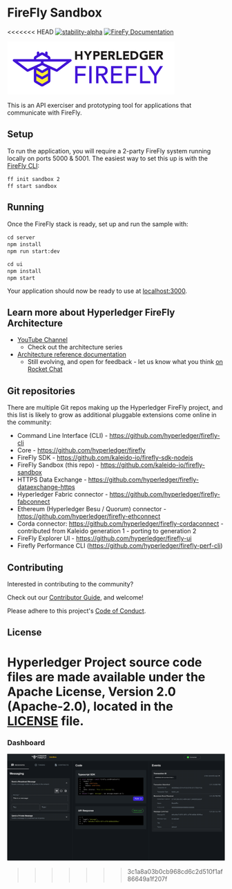 # FireFly Sandbox

<<<<<<< HEAD
[![stability-alpha](https://img.shields.io/badge/stability-alpha-f4d03f.svg)](https://github.com/mkenney/software-guides/blob/master/STABILITY-BADGES.md#alpha)
[![FireFy Documentation](https://img.shields.io/static/v1?label=FireFly&message=documentation&color=informational)](https://hyperledger.github.io/firefly//)

![Hyperledger FireFly](./images/hyperledger_firefly_logo.png)

This is an API exerciser and prototyping tool for applications that communicate with FireFly.

## Setup

To run the application, you will require a 2-party FireFly system running
locally on ports 5000 & 5001. The easiest way to set this up is with the
[FireFly CLI](https://github.com/hyperledger/firefly-cli):

```
ff init sandbox 2
ff start sandbox
```

## Running

Once the FireFly stack is ready, set up and run the sample with:

```
cd server
npm install
npm run start:dev
```

```
cd ui
npm install
npm start
```

Your application should now be ready to use at [localhost:3000](localhost:3000).

## Learn more about Hyperledger FireFly Architecture

- [YouTube Channel](https://www.youtube.com/playlist?list=PL0MZ85B_96CFVEdBNsHRoX_f15AJacZJD)
  - Check out the architecture series
- [Architecture reference documentation](https://hyperledger.github.io/firefly/architecture/node_component_architecture.html)
  - Still evolving, and open for feedback - let us know what you think [on Rocket Chat](https://chat.hyperledger.org/channel/firefly)

## Git repositories

There are multiple Git repos making up the Hyperledger FireFly project, and this
list is likely to grow as additional pluggable extensions come online in the community:

- Command Line Interface (CLI) - https://github.com/hyperledger/firefly-cli
- Core - https://github.com/hyperledger/firefly
- FireFly SDK - https://github.com/kaleido-io/firefly-sdk-nodejs
- FireFly Sandbox (this repo) - https://github.com/kaleido-io/firefly-sandbox
- HTTPS Data Exchange - https://github.com/hyperledger/firefly-dataexchange-https
- Hyperledger Fabric connector - https://github.com/hyperledger/firefly-fabconnect
- Ethereum (Hyperledger Besu / Quorum) connector - https://github.com/hyperledger/firefly-ethconnect
- Corda connector: https://github.com/hyperledger/firefly-cordaconnect - contributed from Kaleido generation 1 - porting to generation 2
- FireFly Explorer UI - https://github.com/hyperledger/firefly-ui
- Firefly Performance CLI (https://github.com/hyperledger/firefly-perf-cli)

## Contributing

Interested in contributing to the community?

Check out our [Contributor Guide](https://hyperledger.github.io/firefly/contributors/contributors.html), and welcome!

Please adhere to this project's [Code of Conduct](CODE_OF_CONDUCT.md).

## License

Hyperledger Project source code files are made available under the Apache License, Version 2.0 (Apache-2.0), located in the [LICENSE](LICENSE) file.
=======
### Dashboard

![Sandbox Dashboard](./ui/src/images/dashboard.png)
>>>>>>> 3c1a8a03b0cb968cd6c2d510f1af86649a1f207f

